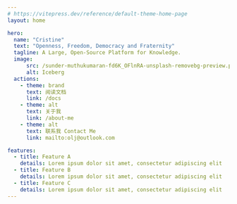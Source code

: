 ```yaml
---
# https://vitepress.dev/reference/default-theme-home-page
layout: home

hero:
  name: "Cristine"
  text: "Openness, Freedom, Democracy and Fraternity"
  tagline: A Large, Open-Source Platform for Knowledge.
  image:
      src: /sunder-muthukumaran-fd6K_OFlnRA-unsplash-removebg-preview.png
      alt: Iceberg
  actions:
    - theme: brand
      text: 阅读文档
      link: /docs
    - theme: alt
      text: 关于我
      link: /about-me
    - theme: alt
      text: 联系我 Contact Me
      link: mailto:olj@outlook.com

features:
  - title: Feature A
    details: Lorem ipsum dolor sit amet, consectetur adipiscing elit
  - title: Feature B
    details: Lorem ipsum dolor sit amet, consectetur adipiscing elit
  - title: Feature C
    details: Lorem ipsum dolor sit amet, consectetur adipiscing elit
---
```


